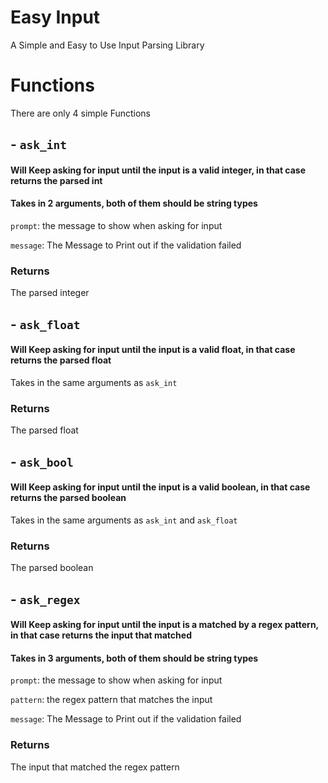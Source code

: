 # Easy Input
A Simple and Easy to Use Input Parsing Library

# Functions
There are only 4 simple Functions

## - `ask_int`
#### Will Keep asking for input until the input is a valid integer, in that case returns the parsed int

#### Takes in 2 arguments, both of them should be string types
`prompt`: the message to show when asking for input

`message`: The Message to Print out if the validation failed

### Returns
The parsed integer

## - `ask_float`
#### Will Keep asking for input until the input is a valid float, in that case returns the parsed float
Takes in the same arguments as `ask_int`

### Returns
The parsed float

## - `ask_bool`
#### Will Keep asking for input until the input is a valid boolean, in that case returns the parsed boolean
Takes in the same arguments as `ask_int` and `ask_float`

### Returns
The parsed boolean

## - `ask_regex`
#### Will Keep asking for input until the input is a matched by a regex pattern, in that case returns the input that matched
#### Takes in 3 arguments, both of them should be string types

`prompt`: the message to show when asking for input

`pattern`: the regex pattern that matches the input

`message`: The Message to Print out if the validation failed

### Returns
The input that matched the regex pattern
